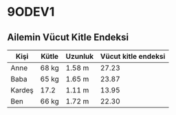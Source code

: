 # 9ODEV1

## Ailemin Vücut Kitle Endeksi

| Kişi |  Kütle |  Uzunluk  | Vücut kitle endeksi |
| ------|--------|-----------|----------------------|
| Anne |  68 kg |  1.58 m |  27.23 |
| Baba |  65 kg |  1.65 m |  23.87 |
| Kardeş  | 17.2 | 1.11 m | 13.95 |
| Ben | 66 kg | 1.72 m | 22.30 |
